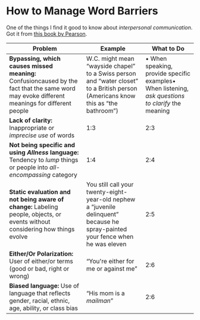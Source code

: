 # How to Manage Word Barriers

One of the things I find it good to know about *interpersonal communication*. Got it from [this book by Pearson](http://www.isbnsearch.org/isbn/9781292040318).

| Problem | Example | What to Do |
| -- | -- | -- |
| **Bypassing, which causes missed meaning:** Confusioncaused by the fact that the same word may evoke different meanings for different people | W.C. might mean “wayside chapel” to a Swiss person and “water closet” to a British person (Americans know this as “the bathroom”) |• When speaking, provide specific examples• When listening, *ask questions to clarify* the meaning |
| **Lack of clarity:** Inappropriate or *imprecise use* of words | 1:3 | 2:3 |
| **Not being specific and using *Allness* language:** Tendency to *lump* things or people into *all-encompassing* category | 1:4 | 2:4 |
| **Static evaluation and not being aware of change:** Labeling people, objects, or events without considering how things evolve | You still call your twenty-eight-year-old nephew a “juvenile delinquent” because he spray-painted your fence when he was eleven | 2:5 |
| **Either/Or Polarization:** User of either/or terms (good or bad, right or wrong)| “You're either for me or against me” | 2:6 |
| **Biased language:** Use of language that reflects gender, racial, ethnic, age, ability, or class bias| “His mom is a *mailman*” | 2:6 |

